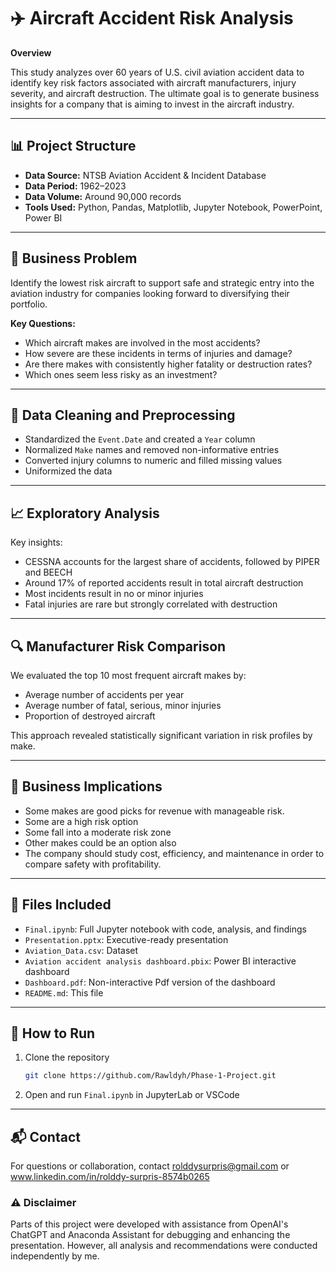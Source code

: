 
# ✈️ Aircraft Accident Risk Analysis

**Overview**

This study analyzes over 60 years of U.S. civil aviation accident data to identify key risk factors associated with aircraft manufacturers, injury severity, and aircraft destruction. The ultimate goal is to generate business insights for a company that is aiming to invest in the aircraft industry.

---

## 📊 Project Structure

- **Data Source:** NTSB Aviation Accident & Incident Database  
- **Data Period:** 1962–2023  
- **Data Volume:** Around 90,000 records  
- **Tools Used:** Python, Pandas, Matplotlib, Jupyter Notebook, PowerPoint, Power BI

---

## 🎯 Business Problem

Identify the lowest risk aircraft to support safe and strategic entry into the aviation industry for companies looking forward to diversifying their portfolio.

**Key Questions:**
- Which aircraft makes are involved in the most accidents?
- How severe are these incidents in terms of injuries and damage?
- Are there makes with consistently higher fatality or destruction rates?
- Which ones seem less risky as an investment?

---

## 🧹 Data Cleaning and Preprocessing

- Standardized the `Event.Date` and created a `Year` column
- Normalized `Make` names and removed non-informative entries
- Converted injury columns to numeric and filled missing values
- Uniformized the data

---

## 📈 Exploratory Analysis

Key insights:
- CESSNA accounts for the largest share of accidents, followed by PIPER and BEECH
- Around 17% of reported accidents result in total aircraft destruction
- Most incidents result in no or minor injuries
- Fatal injuries are rare but strongly correlated with destruction

---

## 🔍 Manufacturer Risk Comparison

We evaluated the top 10 most frequent aircraft makes by:
- Average number of accidents per year
- Average number of fatal, serious, minor injuries
- Proportion of destroyed aircraft

This approach revealed statistically significant variation in risk profiles by make.

---

## 💼 Business Implications

- Some makes are good picks for revenue with manageable risk.
- Some are a high risk option
- Some fall into a moderate risk zone
- Other makes could be an option also
- The company should study cost, efficiency, and maintenance in order to compare safety with 
profitability.

---

## 🧾 Files Included

- `Final.ipynb`: Full Jupyter notebook with code, analysis, and findings
- `Presentation.pptx`: Executive-ready presentation
- `Aviation_Data.csv`: Dataset
- `Aviation accident analysis dashboard.pbix`: Power BI interactive dashboard
- `Dashboard.pdf`: Non-interactive Pdf version of the dashboard
- `README.md`: This file

---

## 📌 How to Run

1. Clone the repository  
   ```bash
   git clone https://github.com/Rawldyh/Phase-1-Project.git
   ```

2. Open and run `Final.ipynb` in JupyterLab or VSCode

---

## 📬 Contact

For questions or collaboration, contact rolddysurpris@gmail.com or www.linkedin.com/in/rolddy-surpris-8574b0265

### ⚠️ Disclaimer

Parts of this project were developed with assistance from OpenAI's ChatGPT and Anaconda Assistant for debugging and enhancing the presentation. However, all analysis and recommendations were conducted independently by me.
